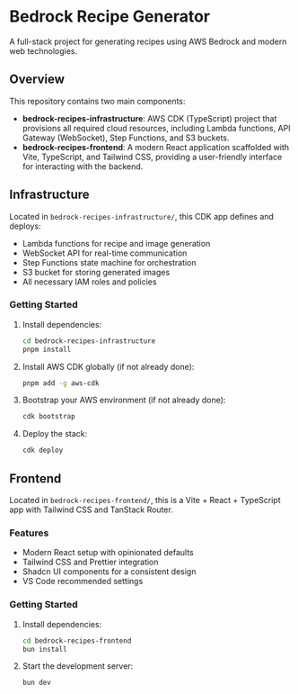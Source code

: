 # Bedrock Recipe Generator

A full-stack project for generating recipes using AWS Bedrock and modern web technologies.

## Overview

This repository contains two main components:

- **bedrock-recipes-infrastructure**: AWS CDK (TypeScript) project that provisions all required cloud resources, including Lambda functions, API Gateway (WebSocket), Step Functions, and S3 buckets.
- **bedrock-recipes-frontend**: A modern React application scaffolded with Vite, TypeScript, and Tailwind CSS, providing a user-friendly interface for interacting with the backend.

## Infrastructure

Located in `bedrock-recipes-infrastructure/`, this CDK app defines and deploys:

- Lambda functions for recipe and image generation
- WebSocket API for real-time communication
- Step Functions state machine for orchestration
- S3 bucket for storing generated images
- All necessary IAM roles and policies

### Getting Started

1. Install dependencies:

   ```bash
   cd bedrock-recipes-infrastructure
   pnpm install
   ```

2. Install AWS CDK globally (if not already done):

   ```bash
   pnpm add -g aws-cdk
   ```

3. Bootstrap your AWS environment (if not already done):

   ```bash
   cdk bootstrap
   ```

4. Deploy the stack:

   ```bash
   cdk deploy
   ```

## Frontend

Located in `bedrock-recipes-frontend/`, this is a Vite + React + TypeScript app with Tailwind CSS and TanStack Router.

### Features

- Modern React setup with opinionated defaults
- Tailwind CSS and Prettier integration
- Shadcn UI components for a consistent design
- VS Code recommended settings

### Getting Started

1. Install dependencies:

   ```bash
   cd bedrock-recipes-frontend
   bun install
   ```

2. Start the development server:

   ```bash
   bun dev
   ```
